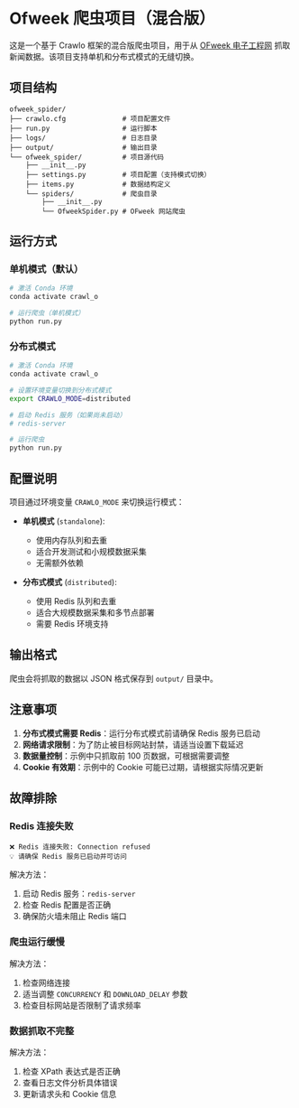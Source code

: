 # Ofweek 爬虫项目（混合版）

这是一个基于 Crawlo 框架的混合版爬虫项目，用于从 [OFweek 电子工程网](https://ee.ofweek.com/) 抓取新闻数据。该项目支持单机和分布式模式的无缝切换。

## 项目结构

```
ofweek_spider/
├── crawlo.cfg              # 项目配置文件
├── run.py                  # 运行脚本
├── logs/                   # 日志目录
├── output/                 # 输出目录
└── ofweek_spider/          # 项目源代码
    ├── __init__.py
    ├── settings.py         # 项目配置（支持模式切换）
    ├── items.py            # 数据结构定义
    └── spiders/            # 爬虫目录
        ├── __init__.py
        └── OfweekSpider.py # OFweek 网站爬虫
```

## 运行方式

### 单机模式（默认）

```bash
# 激活 Conda 环境
conda activate crawl_o

# 运行爬虫（单机模式）
python run.py
```

### 分布式模式

```bash
# 激活 Conda 环境
conda activate crawl_o

# 设置环境变量切换到分布式模式
export CRAWLO_MODE=distributed

# 启动 Redis 服务（如果尚未启动）
# redis-server

# 运行爬虫
python run.py
```

## 配置说明

项目通过环境变量 `CRAWLO_MODE` 来切换运行模式：

- **单机模式** (`standalone`): 
  - 使用内存队列和去重
  - 适合开发测试和小规模数据采集
  - 无需额外依赖

- **分布式模式** (`distributed`):
  - 使用 Redis 队列和去重
  - 适合大规模数据采集和多节点部署
  - 需要 Redis 环境支持

## 输出格式

爬虫会将抓取的数据以 JSON 格式保存到 `output/` 目录中。

## 注意事项

1. **分布式模式需要 Redis**：运行分布式模式前请确保 Redis 服务已启动
2. **网络请求限制**：为了防止被目标网站封禁，请适当设置下载延迟
3. **数据量控制**：示例中只抓取前 100 页数据，可根据需要调整
4. **Cookie 有效期**：示例中的 Cookie 可能已过期，请根据实际情况更新

## 故障排除

### Redis 连接失败

```
❌ Redis 连接失败: Connection refused
💡 请确保 Redis 服务已启动并可访问
```

解决方法：
1. 启动 Redis 服务：`redis-server`
2. 检查 Redis 配置是否正确
3. 确保防火墙未阻止 Redis 端口

### 爬虫运行缓慢

解决方法：
1. 检查网络连接
2. 适当调整 `CONCURRENCY` 和 `DOWNLOAD_DELAY` 参数
3. 检查目标网站是否限制了请求频率

### 数据抓取不完整

解决方法：
1. 检查 XPath 表达式是否正确
2. 查看日志文件分析具体错误
3. 更新请求头和 Cookie 信息